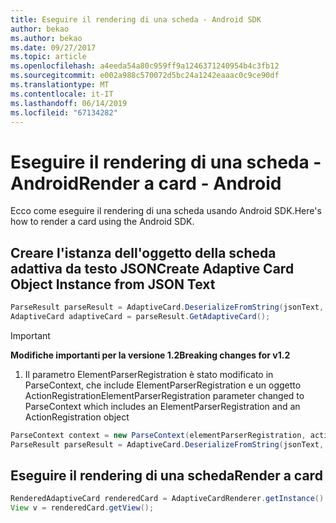 ```yaml
---
title: Eseguire il rendering di una scheda - Android SDK
author: bekao
ms.author: bekao
ms.date: 09/27/2017
ms.topic: article
ms.openlocfilehash: a4eeda54a80c959ff9a1246371240954b4c3fb12
ms.sourcegitcommit: e002a988c570072d5bc24a1242eaaac0c9ce90df
ms.translationtype: MT
ms.contentlocale: it-IT
ms.lasthandoff: 06/14/2019
ms.locfileid: "67134282"
---
```

# <a name="render-a-card---android"></a><span data-ttu-id="9794e-102">Eseguire il rendering di una scheda - Android</span><span class="sxs-lookup"><span data-stu-id="9794e-102">Render a card - Android</span></span>

<span data-ttu-id="9794e-103">Ecco come eseguire il rendering di una scheda usando Android SDK.</span><span class="sxs-lookup"><span data-stu-id="9794e-103">Here's how to render a card using the Android SDK.</span></span>

## <a name="create-adaptive-card-object-instance-from-json-text"></a><span data-ttu-id="9794e-104">Creare l'istanza dell'oggetto della scheda adattiva da testo JSON</span><span class="sxs-lookup"><span data-stu-id="9794e-104">Create Adaptive Card Object Instance from JSON Text</span></span>

```java
ParseResult parseResult = AdaptiveCard.DeserializeFromString(jsonText, AdaptiveCardRenderer.VERSION, elementParserRegistration);
AdaptiveCard adaptiveCard = parseResult.GetAdaptiveCard();
```
> [!IMPORTANT]
> <span data-ttu-id="9794e-105">**Modifiche importanti per la versione 1.2**</span><span class="sxs-lookup"><span data-stu-id="9794e-105">**Breaking changes for v1.2**</span></span>
> 
> 1. <span data-ttu-id="9794e-106">Il parametro ElementParserRegistration è stato modificato in ParseContext, che include ElementParserRegistration e un oggetto ActionRegistration</span><span class="sxs-lookup"><span data-stu-id="9794e-106">ElementParserRegistration parameter changed to ParseContext which includes an ElementParserRegistration and an ActionRegistration object</span></span>
> ```java
> ParseContext context = new ParseContext(elementParserRegistration, actionParserRegistration);
> ParseResult parseResult = AdaptiveCard.DeserializeFromString(jsonText, AdaptiveCardRenderer.VERSION, context);
> ```

## <a name="render-a-card"></a><span data-ttu-id="9794e-107">Eseguire il rendering di una scheda</span><span class="sxs-lookup"><span data-stu-id="9794e-107">Render a card</span></span>

```java
RenderedAdaptiveCard renderedCard = AdaptiveCardRenderer.getInstance().render(context, getSupportFragmentManager(), adaptiveCard, cardActionHandler, new HostConfig());
View v = renderedCard.getView();
```
